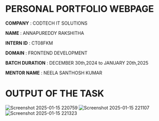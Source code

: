 # PERSONAL PORTFOLIO WEBPAGE

**COMPANY** : CODTECH IT SOLUTIONS 

**NAME** : ANNAPUREDDY RAKSHITHA

**INTERN ID** : CT08FKM

**DOMAIN** : FRONTEND DEVELOPMENT

**BATCH DURATION** : DECEMBER 30th,2024 to JANUARY 20th,2025

**MENTOR NAME** : NEELA SANTHOSH KUMAR 

# OUTPUT OF THE TASK 
![Screenshot 2025-01-15 220759](https://github.com/user-attachments/assets/3cfc79cf-4fe5-4966-b447-f3b6e686bfee)
![Screenshot 2025-01-15 221107](https://github.com/user-attachments/assets/5af94ea5-ce56-4144-872b-ac8d8def7910)
![Screenshot 2025-01-15 221323](https://github.com/user-attachments/assets/74fdb8f4-9875-4a3d-b969-5001ea16b75c)

